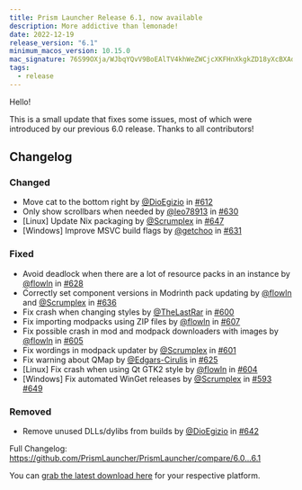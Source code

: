 ```yaml
---
title: Prism Launcher Release 6.1, now available
description: More addictive than lemonade!
date: 2022-12-19
release_version: "6.1"
minimum_macos_version: 10.15.0
mac_signature: 76S99OXja/WJbqYQvV9BoEAlTV4khWeZWCjcXKFHnXkgkZD18yXcBXAdY/BK0dhQrX1IbHZu3JKhEVyjFwKmCA==
tags:
  - release
---
```


Hello!

This is a small update that fixes some issues, most of which were introduced by our previous 6.0 release.
Thanks to all contributors!

## Changelog

### Changed

- Move cat to the bottom right by [@DioEgizio](https://github.com/DioEgizio) in [#612](https://github.com/PrismLauncher/PrismLauncher/pull/612)
- Only show scrollbars when needed by [@leo78913](https://github.com/leo78913) in [#630](https://github.com/PrismLauncher/PrismLauncher/pull/630)
- [Linux] Update Nix packaging by [@Scrumplex](https://github.com/Scrumplex) in [#647](https://github.com/PrismLauncher/PrismLauncher/pull/647)
- [Windows] Improve MSVC build flags by [@getchoo](https://github.com/getchoo) in [#631](https://github.com/PrismLauncher/PrismLauncher/pull/631)

### Fixed

- Avoid deadlock when there are a lot of resource packs in an instance  by [@flowln](https://github.com/flowln) in [#628](https://github.com/PrismLauncher/PrismLauncher/pull/628)
- Correctly set component versions in Modrinth pack updating by [@flowln](https://github.com/flowln) and [@Scrumplex](https://github.com/Scrumplex) in [#636](https://github.com/PrismLauncher/PrismLauncher/pull/636)
- Fix crash when changing styles by [@TheLastRar](https://github.com/TheLastRar) in [#600](https://github.com/PrismLauncher/PrismLauncher/pull/600)
- Fix importing modpacks using ZIP files by [@flowln](https://github.com/flowln) in [#607](https://github.com/PrismLauncher/PrismLauncher/pull/607)
- Fix possible crash in mod and modpack downloaders with images by [@flowln](https://github.com/flowln) in [#605](https://github.com/PrismLauncher/PrismLauncher/pull/605)
- Fix wordings in modpack updater by [@Scrumplex](https://github.com/Scrumplex) in [#601](https://github.com/PrismLauncher/PrismLauncher/pull/601)
- Fix warning about QMap by [@Edgars-Cirulis](https://github.com/Edgars-Cirulis) in [#625](https://github.com/PrismLauncher/PrismLauncher/pull/625)
- [Linux] Fix crash when using Qt GTK2 style by [@flowln](https://github.com/flowln) in [#604](https://github.com/PrismLauncher/PrismLauncher/pull/604)
- [Windows] Fix automated WinGet releases by [@Scrumplex](https://github.com/Scrumplex) in [#593](https://github.com/PrismLauncher/PrismLauncher/pull/593) [#649](https://github.com/PrismLauncher/PrismLauncher/pull/649)

### Removed

- Remove unused DLLs/dylibs from builds by [@DioEgizio](https://github.com/DioEgizio) in [#642](https://github.com/PrismLauncher/PrismLauncher/pull/642)

Full Changelog: <https://github.com/PrismLauncher/PrismLauncher/compare/6.0...6.1>

You can [grab the latest download here](https://prismlauncher.org/download/) for your respective platform.
